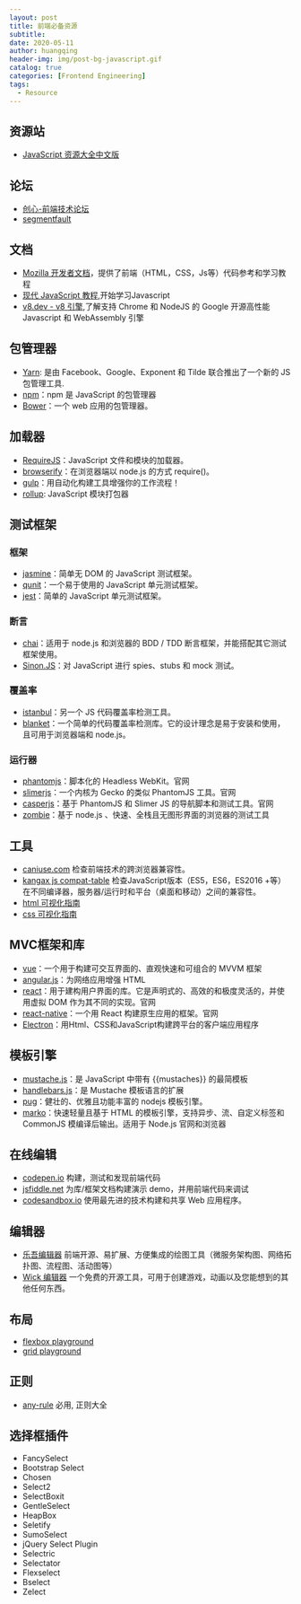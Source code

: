 ```yaml
---
layout: post
title: 前端必备资源
subtitle:
date: 2020-05-11
author: huangqing
header-img: img/post-bg-javascript.gif
catalog: true
categories: [Frontend Engineering]
tags:
  - Resource
---
```


## 资源站

+ [JavaScript 资源大全中文版](https://github.com/jobbole/awesome-javascript-cn)

## 论坛

+ [创心-前端技术论坛](http://d2forum.alibaba-inc.com/)
+ [segmentfault](https://segmentfault.com/)

## 文档

+ [Mozilla 开发者文档](https://developer.mozilla.org/zh-CN/docs/Web)，提供了前端（HTML，CSS，Js等）代码参考和学习教程
+ [现代 JavaScript 教程](https://zh.javascript.info/),开始学习Javascript
+ [v8.dev - v8 引擎](https://v8.dev/),了解支持 Chrome 和 NodeJS 的 Google 开源高性能 Javascript 和 WebAssembly 引擎

## 包管理器

+ [Yarn](https://yarn.bootcss.com/): 是由 Facebook、Google、Exponent 和 Tilde 联合推出了一个新的 JS 包管理工具.
+ [npm](https://www.npmjs.com/)：npm 是 JavaScript 的包管理器
+ [Bower](https://github.com/bower/bower)：一个 web 应用的包管理器。

## 加载器

+ [RequireJS](https://github.com/jrburke/requirejs)：JavaScript 文件和模块的加载器。
+ [browserify](https://github.com/substack/node-browserify)：在浏览器端以 node.js 的方式 require()。
+ [gulp](http://gulpjs.com/)：用自动化构建工具增强你的工作流程！
+ [rollup](https://github.com/jobbole/awesome-javascript-cn): JavaScript 模块打包器

## 测试框架

### 框架

+ [jasmine](https://github.com/jasmine/jasmine)：简单无 DOM 的 JavaScript 测试框架。
+ [qunit](https://github.com/jquery/qunit)：一个易于使用的 JavaScript 单元测试框架。
+ [jest](https://github.com/facebook/jest)：简单的 JavaScript 单元测试框架。

### 断言

+ [chai](https://github.com/chaijs/chai)：适用于 node.js 和浏览器的 BDD / TDD 断言框架，并能搭配其它测试框架使用。
+ [Sinon.JS](https://github.com/sinonjs/sinon)：对 JavaScript 进行 spies、stubs 和 mock 测试。

### 覆盖率

+ [istanbul](https://github.com/gotwarlost/istanbul)：另一个 JS 代码覆盖率检测工具。
+ [blanket](https://github.com/alex-seville/blanket)：一个简单的代码覆盖率检测库。它的设计理念是易于安装和使用，且可用于浏览器端和 node.js。

### 运行器

+ [phantomjs](https://github.com/ariya/phantomjs)：脚本化的 Headless WebKit。官网
+ [slimerjs](https://github.com/laurentj/slimerjs)：一个内核为 Gecko 的类似 PhantomJS 工具。官网
+ [casperjs](https://github.com/n1k0/casperjs)：基于 PhantomJS 和 Slimer JS 的导航脚本和测试工具。官网 
+ [zombie](https://github.com/assaf/zombie)：基于 node.js 、快速、全栈且无图形界面的浏览器的测试工具

## 工具

+ [caniuse.com](https://caniuse.com/) 检查前端技术的跨浏览器兼容性。
+ [kangax js compat-table](https://kangax.github.io/compat-table/es6/)  检查JavaScript版本（ES5，ES6，ES2016 +等）在不同编译器，服务器/运行时和平台（桌面和移动）之间的兼容性。
+ [html 可视化指南](htmlreference.io)
+ [css  可视化指南](https://cssreference.io/)


## MVC框架和库

+ [vue](https://github.com/vuejs/vue)：一个用于构建可交互界面的、直观快速和可组合的 MVVM 框架
+ [angular.js](https://github.com/angular/angular.js)：为网络应用增强 HTML
+ [react](https://facebook.github.io/react/)：用于建构用户界面的库。它是声明式的、高效的和极度灵活的，并使用虚拟 DOM 作为其不同的实现。官网
+ [react-native](https://github.com/facebook/react-native)：一个用 React 构建原生应用的框架。官网
+ [Electron](http://electron.atom.io/)：用Html、CSS和JavaScript构建跨平台的客户端应用程序

## 模板引擎

+ [mustache.js](https://github.com/janl/mustache.js)：是 JavaScript 中带有 {{mustaches}} 的最简模板
+ [handlebars.js](https://github.com/wycats/handlebars.js/)：是 Mustache 模板语言的扩展
+ [pug](https://github.com/pugjs/pug)：健壮的、优雅且功能丰富的 nodejs 模板引擎。
+ [marko](https://github.com/marko-js/marko)：快速轻量且基于 HTML 的模板引擎，支持异步、流、自定义标签和 CommonJS 模编译后输出。适用于 Node.js 官网和浏览器

## 在线编辑

+ [codepen.io](https://codepen.io/) 构建，测试和发现前端代码
+ [jsfiddle.net](https://jsfiddle.net/) 为库/框架文档构建演示 demo，并用前端代码来调试
+ [codesandbox.io](https://codesandbox.io/) 使用最先进的技术构建和共享 Web 应用程序。

## 编辑器

+ [乐吾编辑器](http://topology.le5le.com/) 前端开源、易扩展、方便集成的绘图工具（微服务架构图、网络拓扑图、流程图、活动图等）
+ [Wick 编辑器](https://www.wickeditor.com/) 一个免费的开源工具，可用于创建游戏，动画以及您能想到的其他任何东西。

## 布局

+ [flexbox playground](https://demos.scotch.io/visual-guide-to-css3-flexbox-flexbox-playground/demos/)
+ [grid playground](https://grid.layoutit.com/)

## 正则

+ [any-rule](https://any86.github.io/any-rule/) 必用, 正则大全

## 选择框插件

+ FancySelect
+ Bootstrap Select
+ Chosen
+ Select2
+ SelectBoxit
+ GentleSelect
+ HeapBox
+ Seletify
+ SumoSelect
+ jQuery Select Plugin
+ Selectric
+ Selectator
+ Flexselect
+ Bselect
+ Zelect
